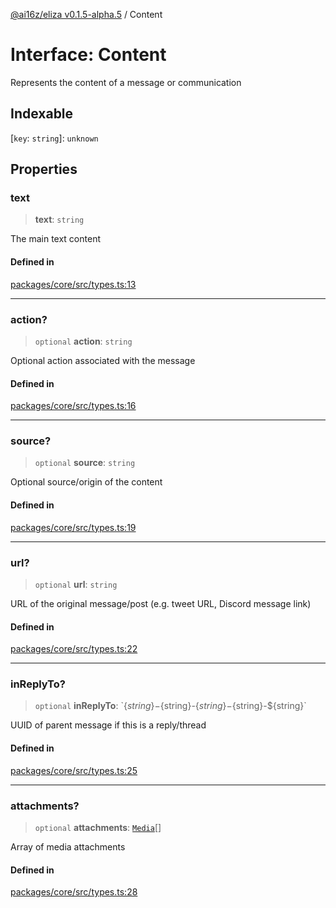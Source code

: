 [@ai16z/eliza v0.1.5-alpha.5](../index.md) / Content

# Interface: Content

Represents the content of a message or communication

## Indexable

 \[`key`: `string`\]: `unknown`

## Properties

### text

> **text**: `string`

The main text content

#### Defined in

[packages/core/src/types.ts:13](https://github.com/DamoclesLabs/NyxAgent/blob/main/packages/core/src/types.ts#L13)

***

### action?

> `optional` **action**: `string`

Optional action associated with the message

#### Defined in

[packages/core/src/types.ts:16](https://github.com/DamoclesLabs/NyxAgent/blob/main/packages/core/src/types.ts#L16)

***

### source?

> `optional` **source**: `string`

Optional source/origin of the content

#### Defined in

[packages/core/src/types.ts:19](https://github.com/DamoclesLabs/NyxAgent/blob/main/packages/core/src/types.ts#L19)

***

### url?

> `optional` **url**: `string`

URL of the original message/post (e.g. tweet URL, Discord message link)

#### Defined in

[packages/core/src/types.ts:22](https://github.com/DamoclesLabs/NyxAgent/blob/main/packages/core/src/types.ts#L22)

***

### inReplyTo?

> `optional` **inReplyTo**: \`$\{string\}-$\{string\}-$\{string\}-$\{string\}-$\{string\}\`

UUID of parent message if this is a reply/thread

#### Defined in

[packages/core/src/types.ts:25](https://github.com/DamoclesLabs/NyxAgent/blob/main/packages/core/src/types.ts#L25)

***

### attachments?

> `optional` **attachments**: [`Media`](../type-aliases/Media.md)[]

Array of media attachments

#### Defined in

[packages/core/src/types.ts:28](https://github.com/DamoclesLabs/NyxAgent/blob/main/packages/core/src/types.ts#L28)
